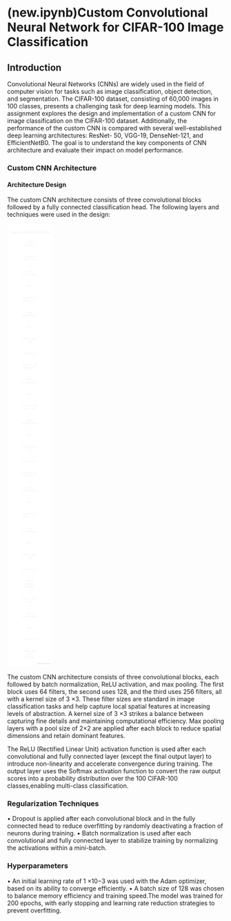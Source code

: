 # (new.ipynb)Custom Convolutional Neural Network for CIFAR-100 Image Classification
## Introduction 
Convolutional Neural Networks (CNNs) are widely used in the field of computer vision for tasks such as image classification, object detection, and segmentation. The CIFAR-100 dataset, consisting of 60,000 images in 100 classes, presents a challenging task for deep learning models. This assignment explores the design and implementation of a custom CNN for image classification on the CIFAR-100 dataset. Additionally, the performance of the custom CNN is compared with several well-established deep learning architectures: ResNet-
50, VGG-19, DenseNet-121, and EfficientNetB0. The goal is to understand the key components of CNN architecture and evaluate their impact on model performance.
### Custom CNN Architecture
#### Architecture Design
The custom CNN architecture consists of three convolutional blocks followed by a fully connected classification head. The following layers and techniques were used in the design:


<img src="arch.png">

The custom CNN architecture consists of three convolutional blocks, each followed by batch normalization, ReLU activation, and max pooling. The first block uses 64 filters, the second uses 128, and the third uses 256 filters, all with a kernel size of 3 ×3. These filter sizes are standard in image classification tasks and help capture local spatial features at increasing levels of abstraction. A kernel size of 3 ×3 strikes a balance between capturing fine details and maintaining computational efficiency. Max pooling layers with a pool size of 2×2 are applied after each block to reduce spatial dimensions and retain dominant features.

The ReLU (Rectified Linear Unit) activation function is used after each convolutional and fully connected layer (except the final output layer) to introduce non-linearity and accelerate convergence during training. The output layer uses the Softmax activation function to convert the raw output scores into a probability distribution over the 100 CIFAR-100 classes,enabling multi-class classification.

### Regularization Techniques
• Dropout is applied after each convolutional block and in the fully connected head to reduce overfitting by randomly deactivating a fraction of neurons during training.
• Batch normalization is used after each convolutional and fully connected layer to stabilize training by normalizing the activations within a mini-batch.
### Hyperparameters
• An initial learning rate of 1 ×10−3 was used with the Adam optimizer, based on its ability to converge efficiently.
• A batch size of 128 was chosen to balance memory efficiency and training speed.The model was trained for 200 epochs, with early stopping and learning rate reduction strategies to prevent overfitting.
